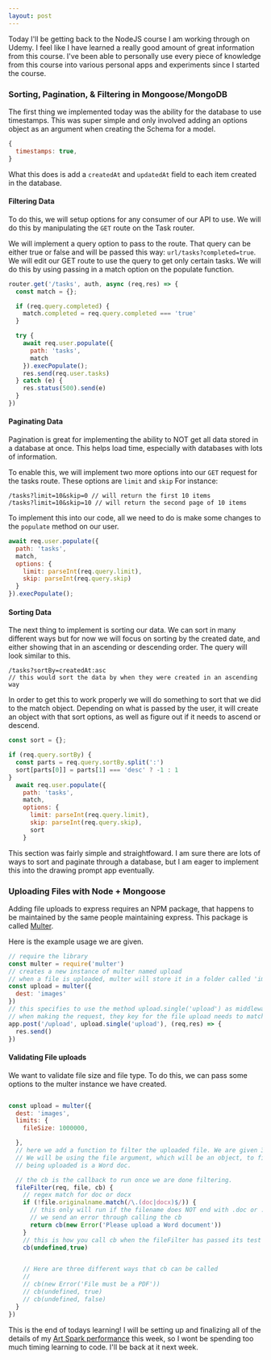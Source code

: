 ```yaml
---
layout: post
---
```

Today I'll be getting back to the NodeJS course I am working through on Udemy. I feel like I have learned a really good amount of great information from this course. I've been able to personally use every piece of knowledge from this course into various personal apps and experiments since I started the course.

### Sorting, Pagination, & Filtering in Mongoose/MongoDB
The first thing we implemented today was the ability for the database to use timestamps. This was super simple and only involved adding an options object as an argument when creating the Schema for a model.
```javascript
{
  timestamps: true,
}
```
What this does is add a ```createdAt``` and ```updatedAt``` field to each item created in the database.
<!--more-->

#### Filtering Data
To do this, we will setup options for any consumer of our API to use. We will do this by manipulating the  ```GET``` route on the Task router.

We will implement a query option to pass to the route. That query can be either true or false and will be passed this way: ```url/tasks?completed=true```. We will edit our GET route to use the query to get only certain tasks. We will do this by using passing in a match option on the populate function.

```javascript
router.get('/tasks', auth, async (req,res) => {
  const match = {};

  if (req.query.completed) {
    match.completed = req.query.completed === 'true'
  }

  try {
    await req.user.populate({
      path: 'tasks',
      match
    }).execPopulate();
    res.send(req.user.tasks)
  } catch (e) {
    res.status(500).send(e)
  }
})
```

#### Paginating Data
Pagination is great for implementing the ability to NOT get all data stored in a database at once. This helps load time, especially with databases with lots of information.

To enable this, we will implement two more options into our ```GET``` request for the tasks route. These options are ```limit``` and ```skip``` For instance:

```
/tasks?limit=10&skip=0 // will return the first 10 items
/tasks?limit=10&skip=10 // will return the second page of 10 items
```
To implement this into our code, all we need to do is make some changes to the ```populate``` method on our user.
```javascript
await req.user.populate({
  path: 'tasks',
  match,
  options: {
    limit: parseInt(req.query.limit),
    skip: parseInt(req.query.skip)
  }
}).execPopulate();
```

#### Sorting Data
The next thing to implement is sorting our data. We can sort in many different ways but for now we will focus on sorting by the created date, and either showing that in an ascending or descending order. The query will look similar to this.
```
/tasks?sortBy=createdAt:asc
// this would sort the data by when they were created in an ascending way
```
In order to get this to work properly we will do something to sort that we did to the match object. Depending on what is passed by the user, it will create an object with that sort options, as well as figure out if it needs to ascend or descend.
```javascript
const sort = {};

if (req.query.sortBy) {
  const parts = req.query.sortBy.split(':')
  sort[parts[0]] = parts[1] === 'desc' ? -1 : 1
}
  await req.user.populate({
    path: 'tasks',
    match,
    options: {
      limit: parseInt(req.query.limit),
      skip: parseInt(req.query.skip),
      sort
    }
```
This section was fairly simple and straightfoward. I am sure there are lots of ways to sort and paginate through a database, but I am eager to implement this into the drawing prompt app eventually.

### Uploading Files with Node + Mongoose
Adding file uploads to express requires an NPM package, that happens to be maintained by the same people maintaining express. This package is called [Multer](https://www.npmjs.com/package/multer).

Here is the example usage we are given.
```javascript
// require the library
const multer = require('multer')
// creates a new instance of multer named upload
// when a file is uploaded, multer will store it in a folder called 'images'
const upload = multer({
  dest: 'images'
})
// this specifies to use the method upload.single('upload') as middleware for the apps post request
// when making the request, they key for the file upload needs to match they key in the .single() method
app.post('/upload', upload.single('upload'), (req,res) => {
  res.send()
})
```
#### Validating File uploads
We want to validate file size and file type. To do this, we can pass some options to the multer instance we have created.
```javascript

const upload = multer({
  dest: 'images',
  limits: {
    fileSize: 1000000,

  },
  // here we add a function to filter the uploaded file. We are given 3 arguments we can use.
  // We will be using the file argument, which will be an object, to figure out of the file
  // being uploaded is a Word doc.

  // the cb is the callback to run once we are done filtering.
  fileFilter(req, file, cb) {
    // regex match for doc or docx
    if (!file.originalname.match(/\.(doc|docx)$/)) {
      // this only will run if the filename does NOT end with .doc or .docx
      // we send an error through calling the cb
      return cb(new Error('Please upload a Word document'))
    }
    // this is how you call cb when the fileFilter has passed its test
    cb(undefined,true)


    // Here are three different ways that cb can be called
    //
    // cb(new Error('File must be a PDF'))
    // cb(undefined, true)
    // cb(undefined, false)
  }
})

```
This is the end of todays learning! I will be setting up and finalizing all of the details of my [Art Spark performance](https://www.facebook.com/events/430083194513279/) this week, so I wont be spending too much timing learning to code. I'll be back at it next week.
